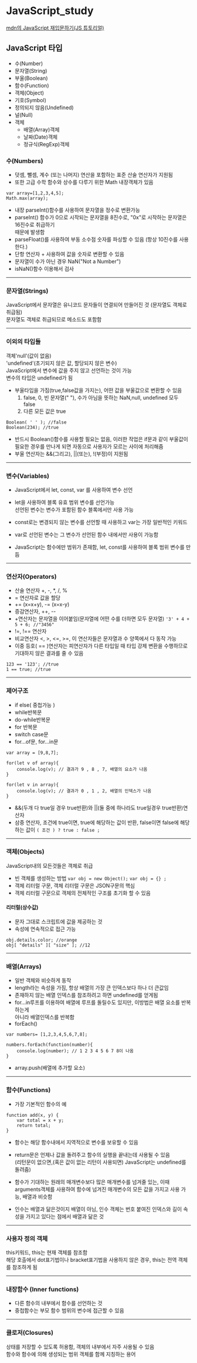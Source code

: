 # JavaScript_study 
[mdn의 JavaScript 재입문하기(JS 튜토리얼)](https://developer.mozilla.org/ko/docs/A_re-introduction_to_JavaScript)
 ## JavaScript 타입
* 수(Number)
* 문자열(String)
* 부울(Boolean)
* 함수(Function)
* 객체(Object)
* 기호(Symbol)
* 정의되지 않음(Undefined)
* 널(Null)
* 객체
	* 배열(Array)객체
	* 날짜(Date)객체
	* 정규식(RegExp)객체
	
### 수(Numbers)
* 덧셈, 뺄셈, 계수 (또는 나머지) 연산을 포함하는 표준 산술 연산자가 지원됨
* 또한 고급 수학 함수와 상수를 다루기 위한 Math 내장객체가 있음
```
var array=[1,2,3,4,5];
Math.max(array);
```
* 내장 parseInt()함수를 사용하여 문자열을 정수로 변환가능
* parseInt() 함수가 0으로 시작되는 문자열을 8진수로, "0x"로 시작하는 문자열은 16진수로 취급하기  
때문에 발생함
* parseFloat()를 사용하여 부동 소수점 숫자를 파싱할 수 있음 (항상 10진수를 사용한다.)
* 단항 연산자 + 사용하여 값을 숫자로 변환할 수 있음
* 문자열이 수가 아닌 경우 NaN("Not a Number")
* isNaN()함수 이용해서 검사

<hr/>

### 문자열(Strings)
JavaScript에서 문자열은 유니코드 문자들이 연결되어 만들어진 것 (문자열도 객체로 취급됨)  
문자열도 객체로 취급되므로 메소드도 포함함

<hr/>

### 이외의 타입들
객체'null'(값이 없음)  
'undefined'(초기되지 않은 값, 할당되지 않은 변수)  
JavaScript에서 변수에 값을 주지 않고 선언하는 것이 가능  
변수의 타입은 undefined가 됨  
* 부울타입을 가짐(true,false값을 가지는), 어떤 값을 부울값으로 변환할 수 있음
	1. false, 0, 빈 문자열(" "), 수가 아님을 뜻하는 NaN,null, undefined 모두 false
	2. 다른 모든 값은 true
```
Boolean( ' ' ); //false
Boolean(234); //true
```
* 반드시 Boolean()함수를 사용할 필요는 없음, 이러한 작업은 if문과 같이 부울값이 필요한 경우를 만나게 되면 자동으로 사용자가 모르는 사이에 처리해줌
* 부울 연산자는 &&(그리고), ||(또는), !(부정)이 지원됨

<hr/>

### 변수(Variables)
* JavaScript에서 let, const, var 를 사용하여 변수 선언  
* let을 사용하여 블록 유효 범위 변수를 선언가능  
선언된 변수는 변수가 포함된 함수 블록에서만 사용 가능  

* const로는 변경되지 않는 변수를 선언할 때 사용하고 var는 가장 일반적인 키워드
* var로 선언된 변수는 그 변수가 선언된 함수 내에서만 사용이 가능함  
* JavaScript는 함수에만 범위가 존재함, let, const를 사용하여 블록 범위 변수를 만듬

<hr/>

### 연산자(Operators)
* 산술 연산자 +, -, *, /, %
* = 연산자로 값을 할당
* += (x=x+y), -= (x=x-y)  
* 증감연산자,  ++, --
* +연산자는 문자열을 이어붙임(문자열에 어떤 수를 더하면 모두 문자열)
``` '3' + 4 + 5 + 6; //"3456" ```
* !=, !== 연산자
* 비교연산자 <, >, <=, >=, 이 연산자들은 문자열과 수 양쪽에서 다 동작 가능
* 이중 등호( == )연산자는 피연산자가 다른 타입일 때 타입 강제 변환을 수행하므로 기대하지 않은 결과를 줄 수 있음
```
123 == '123'; //true
1 == true; //true
```

<hr/>

### 제어구조
* if else( 중첩가능 )
* while반복문
* do-while반복문
* for 반복문
* switch case문
* for...of문, for...in문
```
var array = [9,8,7];

for(let v of array){
	console.log(v); // 결과가 9 , 8 , 7, 배열의 요소가 나옴
}

for(let v in array){
	console.log(v); // 결과가 0 , 1 , 2, 배열의 인덱스가 나옴 
}
```
* &&(두개 다 true일 경우 true반환)와 ||(둘 중에 하나라도 true일경우 true반환)연산자 
* 삼중 연산자, 조건에 true이면, true에 해당하는 값이 반환, false이면 false에 해당하는 값이 
``` ( 조건 ) ? true : false ; ```

<hr/>

### 객체(Objects)
JavaScript내의 모든것들은 객체로 취급  
* 빈 객체를 생성하는 방법
``` var obj = new Object(); ```
``` var obj = {} ; ```
* 객체 리터럴 구문, 객체 리터럴 구문은 JSON구문의 핵심
* 객체 리터럴 구문으로 객체의 전체적인 구조를 초기화 할 수 있음

#### 리터럴(상수값)
* 문자 그대로 스크립트에 값을 제공하는 것
* 속성에 연속적으로 접근 가능  
```
obj.details.color; //orange
obj[ "details" ][ "size" ]; //12
```  

<hr/>

### 배열(Arrays)
* 일반 객체와 비슷하게 동작
* length라는 속성을 가짐, 항상 배열의 가장 큰 인덱스보다 하나 더 큰값임  
* 존재하지 않는 배열 인덱스를 참조하려고 하면 undefined를 얻게됨
* for...in루프를 이용하여 배열에 루프를 돌릴수도 있지만, 이방법은 배열 요소를 반복하는게  
아니라 배열인덱스를 반복함  
* forEach()  
```
var numbers= [1,2,3,4,5,6,7,8];

numbers.forEach(function(number){
	console.log(number); // 1 2 3 4 5 6 7 8이 나옴
}
```
* array.push(배열에 추가할 요소)

<hr/>

### 함수(Functions)
* 가장 기본적인 함수의 예
```
function add(x, y) {
	var total = x + y;
	return total;
}
```  
* 함수는 해당 함수내에서 지역적으로 변수를 보유할 수 있음  
* return문은 언제나 값을 돌려주고 함수의 실행을 끝내는데 사용될 수 있음  
(리턴문이 없으면,(혹은 값이 없는 리턴이 사용되면) JavaScript는 undefined를 돌려줌)  

* 함수가 기대하는 원래의 매개변수보다 많은 매개변수를 넘겨줄 있는, 이때 arguments객체를 사용하여 함수에 넘겨진 매개변수의 모든 값을 가지고 사용 가능, 배열과 비슷함
* 인수는 배열과 닮은것이지 배열이 아님, 인수 객체는 번호 붙여진 인덱스와 길이 속성을 가지고 있다는 점에서 배열과 닮은 것

<hr/>

### 사용자 정의 객체
this키워드, this는 현재 객체를 참조함  
해당 호출에서 dot표기법이나 bracket표기법을 사용하지 않은 경우, this는 전역 객체를 참조하게 됨 

<hr/>

### 내장함수 (Inner functions)
* 다른 함수의 내부에서 함수를 선언하는 것
* 중첩함수는 부모 함수 범위의 변수에 접근할 수 있음

<hr/>
  
### 클로저(Closures)
상태를 저장할 수 있도록 허용함, 객체의 내부에서 자주 사용될 수 있음  
함수와 함수에 의해 생성되는 범위 객체를 함께 지칭하는 용어  
